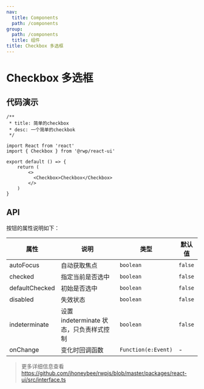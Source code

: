 ```yaml
---
nav:
  title: Components
  path: /components
group:
  path: /components
  title: 组件
title: Checkbox 多选框
---
```


# Checkbox 多选框




## 代码演示


```tsx
/**
 * title: 简单的checkbox
 * desc: 一个简单的checkbok
 */

import React from 'react'
import { Checkbox } from '@rwp/react-ui'

export default () => {
    return (
        <>
          <Checkbox>Checkbox</Checkbox>
        </>
    )
}
```

## API

按钮的属性说明如下：

|属性        |说明	       |类型	     |默认值
|-----      |------       |-----      |-------
|autoFocus  |自动获取焦点  | `boolean` | `false`
|checked    |指定当前是否选中| `boolean`| `false`
|defaultChecked|初始是否选中 | `boolean`| `false`
|disabled      |失效状态     | `boolean`| `false`
|indeterminate |设置 indeterminate 状态，只负责样式控制| `boolean`| `false`
|onChange | 变化时回调函数 | `Function(e:Event)` | -

> 更多详细信息查看 https://github.com/jhoneybee/rwpjs/blob/master/packages/react-ui/src/interface.ts